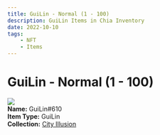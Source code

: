 ```yaml
---
title: GuiLin - Normal (1 - 100)
description: GuiLin Items in Chia Inventory
date: 2022-10-10
tags:
    - NFT
    - Items
---
```


# GuiLin - Normal (1 - 100)
<div class="item_thumbnail">
<img loading="lazy" src="https://bthpuztrrb5qkcfo5agbxnhlrnaqvq6xzizhvfukhrq6qe5xqyvq.arweave.net/DM76ZnGIewUIrugMG7Tri0EKw9fKMnqWijxh6BO3his"><br/>
<div><strong>Name:</strong> GuiLin#610</div>
<div><strong>Item Type:</strong> GuiLin</div>
<div><strong>Collection:</strong> <a href="https://www.spacescan.io/xch/nft/collection/col1lend2dcn558km4wcwta4xnkfv3xpcmlp9kyt0m909emvfxechlyqdl5ndg">City Illusion</a></div>
</div>

